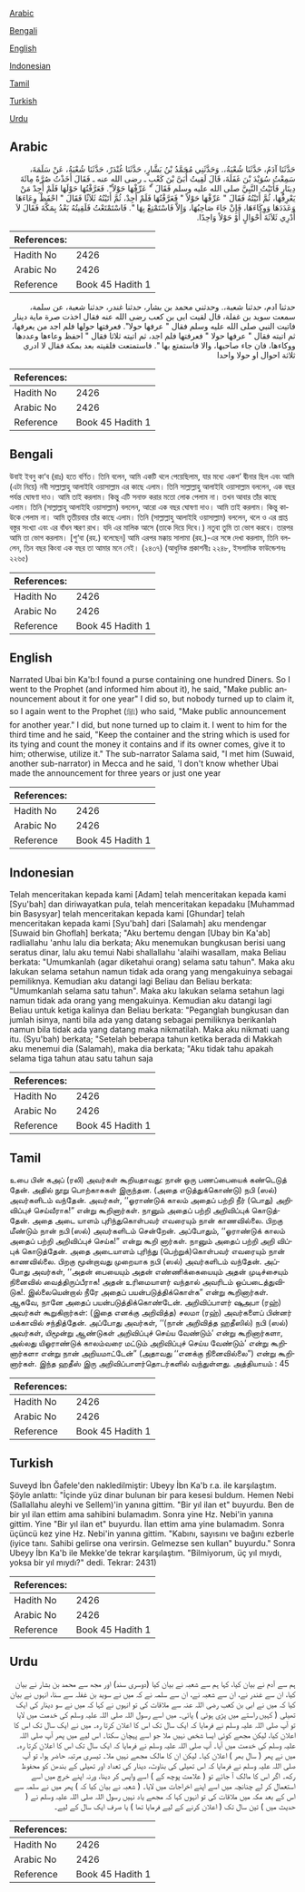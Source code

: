 [Arabic](#arabic)

[Bengali](#bengali)

[English](#english)

[Indonesian](#indonesian)

[Tamil](#tamil)

[Turkish](#turkish)

[Urdu](#urdu)

## Arabic


<div dir="rtl" lang="ar" style={{fontSize:'larger',backgroundColor:'#f8f9fa',padding:20}}>
حَدَّثَنَا آدَمُ، حَدَّثَنَا شُعْبَةُ،‏.‏ وَحَدَّثَنِي مُحَمَّدُ بْنُ بَشَّارٍ، حَدَّثَنَا غُنْدَرٌ، حَدَّثَنَا شُعْبَةُ، عَنْ سَلَمَةَ، سَمِعْتُ سُوَيْدَ بْنَ غَفَلَةَ، قَالَ لَقِيتُ أُبَىَّ بْنَ كَعْبٍ ـ رضى الله عنه ـ فَقَالَ أَخَذْتُ صُرَّةً مِائَةَ دِينَارٍ فَأَتَيْتُ النَّبِيَّ صلى الله عليه وسلم فَقَالَ ‏"‏ عَرِّفْهَا حَوْلاً‏"‏‏.‏ فَعَرَّفْتُهَا حَوْلَهَا فَلَمْ أَجِدْ مَنْ يَعْرِفُهَا، ثُمَّ أَتَيْتُهُ فَقَالَ ‏"‏ عَرِّفْهَا حَوْلاً ‏"‏ فَعَرَّفْتُهَا فَلَمْ أَجِدْ، ثُمَّ أَتَيْتُهُ ثَلاَثًا فَقَالَ ‏"‏ احْفَظْ وِعَاءَهَا وَعَدَدَهَا وَوِكَاءَهَا، فَإِنْ جَاءَ صَاحِبُهَا، وَإِلاَّ فَاسْتَمْتِعْ بِهَا ‏"‏‏.‏ فَاسْتَمْتَعْتُ فَلَقِيتُهُ بَعْدُ بِمَكَّةَ فَقَالَ لاَ أَدْرِي ثَلاَثَةَ أَحْوَالٍ أَوْ حَوْلاً وَاحِدًا‏.‏
</div>
<div style={{backgroundColor:'#f8f9fa',padding:20, marginBottom: 10}}><table> <thead> <tr> <th>References:</th> <th></th> </tr> </thead> <tbody><tr><td>Hadith No</td><td>2426</td></tr><tr><td>Arabic No</td><td>2426</td></tr><tr><td>Reference</td><td>Book 45 Hadith 1</td></tr></tbody></table></div>


<div dir="rtl" lang="ar" style={{fontSize:'larger',backgroundColor:'#f8f9fa',padding:20}}>
حدثنا ادم، حدثنا شعبة،. وحدثني محمد بن بشار، حدثنا غندر، حدثنا شعبة، عن سلمة، سمعت سويد بن غفلة، قال لقيت ابى بن كعب رضى الله عنه فقال اخذت صرة ماية دينار فاتيت النبي صلى الله عليه وسلم فقال " عرفها حولا". فعرفتها حولها فلم اجد من يعرفها، ثم اتيته فقال " عرفها حولا " فعرفتها فلم اجد، ثم اتيته ثلاثا فقال " احفظ وعاءها وعددها ووكاءها، فان جاء صاحبها، والا فاستمتع بها ". فاستمتعت فلقيته بعد بمكة فقال لا ادري ثلاثة احوال او حولا واحدا
</div>
<div style={{backgroundColor:'#f8f9fa',padding:20, marginBottom: 10}}><table> <thead> <tr> <th>References:</th> <th></th> </tr> </thead> <tbody><tr><td>Hadith No</td><td>2426</td></tr><tr><td>Arabic No</td><td>2426</td></tr><tr><td>Reference</td><td>Book 45 Hadith 1</td></tr></tbody></table></div>

## Bengali


<div dir="ltr" lang="bn" style={{fontSize:'larger',backgroundColor:'#f8f9fa',padding:20}}>
উবাই ইবনু কা‘ব (রাঃ) হতে বর্ণিত। তিনি বলেন, আমি একটি থলে পেয়েছিলাম, যার মধ্যে একশ’ দ্বীনার ছিল এবং আমি (এটা নিয়ে) নবী সাল্লাল্লাহু আলাইহি ওয়াসাল্লাম এর কাছে এলাম। তিনি সাল্লাল্লাহু আলাইহি ওয়াসাল্লাম বললেন, এক বছর পর্যন্ত ঘোষণা দাও। আমি তাই করলাম। কিন্তু এটি সনাক্ত করার মতো লোক পেলাম না। তখন আবার তাঁর কাছে এলাম। তিনি (সাল্লাল্লাহু আলাইহি ওয়াসাল্লাম) বললেন, আরো এক বছর ঘোষণা দাও। আমি তাই করলাম। কিন্তু কাউকে পেলাম না। আমি তৃতীয়বার তাঁর কাছে এলাম। তিনি (সাল্লাল্লাহু আলাইহি ওয়াসাল্লাম) বললেন, থলে ও এর প্রাপ্ত বস্তুর সংখ্যা এবং এর বাঁধন স্মরণ রাখ। যদি এর মালিক আসে (তাকে দিয়ে দিবে।) নতুবা তুমি তা ভোগ করবে। তারপর আমি তা ভোগ করলাম। [শু‘বা (রহ.) বলেছেন] আমি এরপর মক্কায় সালামা (রহ.)-এর সঙ্গে দেখা করলাম, তিনি বললেন, তিন বছর কিংবা এক বছর তা আমার মনে নেই। (২৪৩৭) (আধুনিক প্রকাশনীঃ ২২৪৮, ইসলামিক ফাউন্ডেশনঃ ২২৬৫)
</div>
<div style={{backgroundColor:'#f8f9fa',padding:20, marginBottom: 10}}><table> <thead> <tr> <th>References:</th> <th></th> </tr> </thead> <tbody><tr><td>Hadith No</td><td>2426</td></tr><tr><td>Arabic No</td><td>2426</td></tr><tr><td>Reference</td><td>Book 45 Hadith 1</td></tr></tbody></table></div>

## English


<div dir="ltr" lang="en" style={{fontSize:'larger',backgroundColor:'#f8f9fa',padding:20}}>
Narrated Ubai bin Ka'b:I found a purse containing one hundred Diners. So I went to the Prophet (and informed him about it), he said, "Make public announcement about it for one year" I did so, but nobody turned up to claim it, so I again went to the Prophet (ﷺ) who said, "Make public announcement for another year." I did, but none turned up to claim it. I went to him for the third time and he said, "Keep the container and the string which is used for its tying and count the money it contains and if its owner comes, give it to him; otherwise, utilize it." The sub-narrator Salama said, "I met him (Suwaid, another sub-narrator) in Mecca and he said, 'I don't know whether Ubai made the announcement for three years or just one year
</div>
<div style={{backgroundColor:'#f8f9fa',padding:20, marginBottom: 10}}><table> <thead> <tr> <th>References:</th> <th></th> </tr> </thead> <tbody><tr><td>Hadith No</td><td>2426</td></tr><tr><td>Arabic No</td><td>2426</td></tr><tr><td>Reference</td><td>Book 45 Hadith 1</td></tr></tbody></table></div>

## Indonesian


<div dir="ltr" lang="id" style={{fontSize:'larger',backgroundColor:'#f8f9fa',padding:20}}>
Telah menceritakan kepada kami [Adam] telah menceritakan kepada kami [Syu'bah] dan diriwayatkan pula, telah menceritakan kepadaku [Muhammad bin Basysyar] telah menceritakan kepada kami [Ghundar] telah menceritakan kepada kami [Syu'bah] dari [Salamah] aku mendengar [Suwaid bin Ghoflah] berkata; "Aku bertemu dengan [Ubay bin Ka'ab] radliallahu 'anhu lalu dia berkata; Aku menemukan bungkusan berisi uang seratus dinar, lalu aku temui Nabi shallallahu 'alaihi wasallam, maka Beliau berkata: "Umumkanlah (agar diketahui orang) selama satu tahun". Maka aku lakukan selama setahun namun tidak ada orang yang mengakuinya sebagai pemiliknya. Kemudian aku datangi lagi Beliau dan Beliau berkata: "Umumkanlah selama satu tahun". Maka aku lakukan selama setahun lagi namun tidak ada orang yang mengakuinya. Kemudian aku datangi lagi Beliau untuk ketiga kalinya dan Beliau berkata: "Peganglah bungkusan dan jumlah isinya, nanti bila ada yang datang sebagai pemiliknya berikanlah namun bila tidak ada yang datang maka nikmatilah. Maka aku nikmati uang itu. (Syu'bah) berkata; "Setelah beberapa tahun ketika berada di Makkah aku menemui dia (Salamah), maka dia berkata; "Aku tidak tahu apakah selama tiga tahun atau satu tahun saja
</div>
<div style={{backgroundColor:'#f8f9fa',padding:20, marginBottom: 10}}><table> <thead> <tr> <th>References:</th> <th></th> </tr> </thead> <tbody><tr><td>Hadith No</td><td>2426</td></tr><tr><td>Arabic No</td><td>2426</td></tr><tr><td>Reference</td><td>Book 45 Hadith 1</td></tr></tbody></table></div>

## Tamil


<div dir="ltr" lang="ta" style={{fontSize:'larger',backgroundColor:'#f8f9fa',padding:20}}>
உபை பின் கஅப் (ரலி) அவர்கள் கூறியதாவது: நான் ஒரு பணப்பையைக் கண்டெடுத் தேன். அதில் நூறு பொற்காசுகள் இருந்தன. (அதை எடுத்துக்கொண்டு) நபி (ஸல்) அவர்களிடம் வந்தேன். அவர்கள், ‘‘ஓராண்டுக் காலம் அதைப் பற்றி நீர் (பொது) அறிவிப்புச் செய்வீராக!” என்று கூறினார்கள். நானும் அதைப் பற்றி அறிவிப்புக் கொடுத்தேன். அதை அடை யாளம் புரிந்துகொள்பவர் எவரையும் நான் காணவில்லை. பிறகு மீண்டும் நான் நபி (ஸல்) அவர்களிடம் சென்றேன். அப்போதும், ‘‘ஓராண்டுக் காலம் அதைப் பற்றி அறிவிப்புச் செய்க!” என்று கூறி னார்கள். நானும் அதைப் பற்றி அறி விப்புக் கொடுத்தேன். அதை அடையாளம் புரிந்து (பெற்றுக்)கொள்பவர் எவரையும் நான் காணவில்லை. பிறகு மூன்றாவது முறையாக நபி (ஸல்) அவர்களிடம் வந்தேன். அப்போது அவர்கள், ‘‘அதன் பையையும் அதன் எண்ணிக்கையையும் அதன் முடிச்சையும் நினைவில் வைத்திருப்பீராக! அதன் உரிமையாளர் வந்தால் அவரிடம் ஒப்படைத்துவிடுக!. இல்லையென்றால் நீரே அதைப் பயன்படுத்திக்கொள்க” என்று கூறினார்கள். ஆகவே, நானே அதைப் பயன்படுத்திக்கொண்டேன். அறிவிப்பாளர் ஷுஅபா (ரஹ்) அவர்கள் கூறுகிறார்கள்: (இதை எனக்கு அறிவித்த) சலமா (ரஹ்) அவர்களைப் பின்னர் மக்காவில் சந்தித்தேன். அப்போது அவர்கள், ‘‘(நான் அறிவித்த ஹதீஸில்) நபி (ஸல்) அவர்கள், யிமூன்று ஆண்டுகள் அறிவிப்புச் செய்ய வேண்டும்’ என்று கூறினார்களா, அல்லது யிஓராண்டுக் காலம்வரை மட்டும் அறிவிப்புச் செய்ய வேண்டும்’ என்று கூறினார்களா என்று நான் அறியமாட்டேன்” (அதாவது ‘‘எனக்கு நினைவில்லை”) என்று கூறினார்கள். இந்த ஹதீஸ் இரு அறிவிப்பாளர்தொடர்களில் வந்துள்ளது. அத்தியாயம் : 45
</div>
<div style={{backgroundColor:'#f8f9fa',padding:20, marginBottom: 10}}><table> <thead> <tr> <th>References:</th> <th></th> </tr> </thead> <tbody><tr><td>Hadith No</td><td>2426</td></tr><tr><td>Arabic No</td><td>2426</td></tr><tr><td>Reference</td><td>Book 45 Hadith 1</td></tr></tbody></table></div>

## Turkish


<div dir="ltr" lang="tr" style={{fontSize:'larger',backgroundColor:'#f8f9fa',padding:20}}>
Suveyd İbn Ğafele'den nakledilmiştir: Ubeyy İbn Ka'b r.a. ile karşılaştım. Şöyle anlattı: "İçinde yüz dinar bulunan bir para kesesi buldum. Hemen Nebi (Sallallahu aleyhi ve Sellem)'in yanına gittim. "Bir yıl ilan et" buyurdu. Ben de bir yıl ilan ettim ama sahibini bulamadım. Sonra yine Hz. Nebi'in yanına gittim. Yine "Bir yıl ilan et" buyurdu. İlan ettim ama yine bulamadım. Sonra üçüncü kez yine Hz. Nebi'in yanına gittim. "Kabını, sayısını ve bağını ezberle (iyice tanı. Sahibi gelirse ona verirsin. Gelmezse sen kullan" buyurdu." Sonra Ubeyy İbn Ka'b ile Mekke'de tekrar karşılaştım. "Bilmiyorum, üç yıl mıydı, yoksa bir yıl mıydı?" dedi. Tekrar: 2431)
</div>
<div style={{backgroundColor:'#f8f9fa',padding:20, marginBottom: 10}}><table> <thead> <tr> <th>References:</th> <th></th> </tr> </thead> <tbody><tr><td>Hadith No</td><td>2426</td></tr><tr><td>Arabic No</td><td>2426</td></tr><tr><td>Reference</td><td>Book 45 Hadith 1</td></tr></tbody></table></div>

## Urdu


<div dir="rtl" lang="ur" style={{fontSize:'larger',backgroundColor:'#f8f9fa',padding:20}}>
ہم سے آدم نے بیان کیا، کہا ہم سے شعبہ نے بیان کیا (دوسری سند) اور مجھ سے محمد بن بشار نے بیان کیا، ان سے غندر نے، ان سے شعبہ نے، ان سے سلمہ نے کہ میں نے سوید بن غفلہ سے سنا، انہوں نے بیان کیا کہ میں نے ابی بن کعب رضی اللہ عنہ سے ملاقات کی تو انہوں نے کہا کہ میں نے سو دینار کی ایک تھیلی ( کہیں راستے میں پڑی ہوئی ) پائی۔ میں اسے رسول اللہ صلی اللہ علیہ وسلم کی خدمت میں لایا تو آپ صلی اللہ علیہ وسلم نے فرمایا کہ ایک سال تک اس کا اعلان کرتا رہ۔ میں نے ایک سال تک اس کا اعلان کیا، لیکن مجھے کوئی ایسا شخص نہیں ملا جو اسے پہچان سکتا۔ اس لیے میں پھر آپ صلی اللہ علیہ وسلم کی خدمت میں آیا۔ آپ صلی اللہ علیہ وسلم نے فرمایا کہ ایک سال تک اس کا اعلان کرتا رہ۔ میں نے پھر ( سال بھر ) اعلان کیا۔ لیکن ان کا مالک مجھے نہیں ملا۔ تیسری مرتبہ حاضر ہوا، تو آپ صلی اللہ علیہ وسلم نے فرمایا کہ اس تھیلی کی بناوٹ، دینار کی تعداد اور تھیلی کے بندھن کو محفوظ رکھ۔ اگر اس کا مالک آ جائے تو ( علامت پوچھ کے ) اسے واپس کر دینا، ورنہ اپنے خرچ میں اسے استعمال کر لے چنانچہ میں اسے اپنے اخراجات میں لایا۔ ( شعبہ نے بیان کیا کہ ) پھر میں نے سلمہ سے اس کے بعد مکہ میں ملاقات کی تو انہوں کہا کہ مجھے یاد نہیں رسول اللہ صلی اللہ علیہ وسلم نے ( حدیث میں ) تین سال تک ( اعلان کرنے کے لیے فرمایا تھا ) یا صرف ایک سال کے لیے۔
</div>
<div style={{backgroundColor:'#f8f9fa',padding:20, marginBottom: 10}}><table> <thead> <tr> <th>References:</th> <th></th> </tr> </thead> <tbody><tr><td>Hadith No</td><td>2426</td></tr><tr><td>Arabic No</td><td>2426</td></tr><tr><td>Reference</td><td>Book 45 Hadith 1</td></tr></tbody></table></div>
